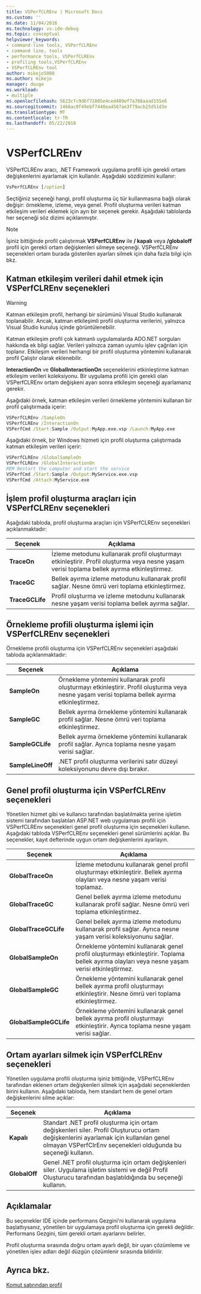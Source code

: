```yaml
---
title: VSPerfCLREnv | Microsoft Docs
ms.custom: ''
ms.date: 11/04/2016
ms.technology: vs-ide-debug
ms.topic: conceptual
helpviewer_keywords:
- command-line tools, VSPerfCLREnv
- command line, tools
- performance tools, VSPerfCLREnv
- profiling tools,VSPerfCLREnv
- VSPerfCLREnv tool
author: mikejo5000
ms.author: mikejo
manager: douge
ms.workload:
- multiple
ms.openlocfilehash: 5623cfc9d6f72805e4ced489ef7a786aaad155e6
ms.sourcegitcommit: 1466ac0f49ebf7448ea4507ae3f79acb25d51d3e
ms.translationtype: MT
ms.contentlocale: tr-TR
ms.lasthandoff: 05/22/2018
---
```

# <a name="vsperfclrenv"></a>VSPerfCLREnv

VSPerfCLREnv aracı, .NET Framework uygulama profili için gerekli ortam değişkenlerini ayarlamak için kullanılır. Aşağıdaki sözdizimini kullanır:

```cmd
VsPerfCLREnv [/option]
```

Seçtiğiniz seçeneği hangi, profil oluşturma üç tür kullanmasına bağlı olarak değişir: örnekleme, izleme, veya genel. Profil oluşturma verileri katman etkileşim verileri eklemek için ayrı bir seçenek gerekir. Aşağıdaki tablolarda her seçeneği söz dizimi açıklanmıştır.

> [!NOTE]
> İşiniz bittiğinde profil çalıştırmak **VSPerfCLREnv** ile **/ kapalı** veya **/globaloff** profil için gerekli ortam değişkenleri silmeye seçeneği. VSPerfCLREnv seçenekleri ortam burada gösterilen ayarları silmek için daha fazla bilgi için bkz.

## <a name="vsperfclrenv-options-for-including-tier-interaction-data"></a>Katman etkileşim verileri dahil etmek için VSPerfCLREnv seçenekleri

> [!WARNING]
> Katman etkileşim profil, herhangi bir sürümünü Visual Studio kullanarak toplanabilir. Ancak, katman etkileşimli profil oluşturma verilerini, yalnızca Visual Studio kuruluş içinde görüntülenebilir.

Katman etkileşim profil çok katmanlı uygulamalarda ADO.NET sorguları hakkında ek bilgi sağlar. Verileri yalnızca zaman uyumlu işlev çağrıları için toplanır. Etkileşim verileri herhangi bir profil oluşturma yöntemini kullanarak profil Çalıştır olarak eklenebilir.

**InteractionOn** ve **GlobalInteractionOn** seçeneklerini etkinleştirme katman etkileşim verileri koleksiyonu. Bir uygulama profili için gerekli olan VSPerfCLREnv ortam değişkeni ayarı sonra etkileşim seçeneği ayarlamanız gerekir.

Aşağıdaki örnek, katman etkileşim verileri örnekleme yöntemini kullanan bir profil çalıştırmada içerir:

```cmd
VSPerfCLREnv /SampleOn
VSPerfCLREnv /InteractionOn
VSPerfCmd /Start:Sample /Output:MyApp.exe.vsp /Launch:MyApp.exe
```

Aşağıdaki örnek, bir Windows hizmeti için profil oluşturma çalıştırmada katman etkileşim verileri içerir:

```cmd
VSPerfCLREnv /GlobalSampleOn
VSPerfCLREnv /GlobalInteractionOn
REM Restart the computer and start the service
VSPerfCmd /Start:Sample /Output:MyService.exe.vsp 
VSPerfCmd /Attach:MyService.exe
```

## <a name="vsperfclrenv-options-for-process-instrumentation-profiling"></a>İşlem profil oluşturma araçları için VSPerfCLREnv seçenekleri

Aşağıdaki tabloda, profil oluşturma araçları için VSPerfCLREnv seçenekleri açıklanmaktadır:

|Seçenek|Açıklama|
|------------|-----------------|
|**TraceOn**|İzleme metodunu kullanarak profil oluşturmayı etkinleştirir. Profil oluşturma veya nesne yaşam verisi toplama bellek ayırma etkinleştirmez.|
|**TraceGC**|Bellek ayırma izleme metodunu kullanarak profil sağlar. Nesne ömrü veri toplama etkinleştirmez.|
|**TraceGCLife**|Profil oluşturma ve izleme metodunu kullanarak nesne yaşam verisi toplama bellek ayırma sağlar.|

## <a name="vsperfclrenv-options-for-process-sampling-profiling"></a>Örnekleme profili oluşturma işlemi için VSPerfCLREnv seçenekleri

Örnekleme profili oluşturma için VSPerfCLREnv seçenekleri aşağıdaki tabloda açıklanmaktadır:

|Seçenek|Açıklama|
|------------|-----------------|
|**SampleOn**|Örnekleme yöntemini kullanarak profil oluşturmayı etkinleştirir. Profil oluşturma veya nesne yaşam verisi toplama bellek ayırma etkinleştirmez.|
|**SampleGC**|Bellek ayırma örnekleme yöntemini kullanarak profil sağlar. Nesne ömrü veri toplama etkinleştirmez.|
|**SampleGCLife**|Bellek ayırma örnekleme yöntemini kullanarak profil sağlar. Ayrıca toplama nesne yaşam verisi sağlar.|
|**SampleLineOff**|.NET profil oluşturma verilerini satır düzeyi koleksiyonunu devre dışı bırakır.|

## <a name="vsperfclrenv-options-for-global-profiling"></a>Genel profil oluşturma için VSPerfCLREnv seçenekleri

Yönetilen hizmet gibi ve kullanıcı tarafından başlatılmakta yerine işletim sistemi tarafından başlatılan ASP.NET web uygulaması profili için VSPerfCLREnv seçenekleri genel profil oluşturma için seçenekleri kullanın. Aşağıdaki tabloda VSPerfCLREnv seçenekleri genel sürümlerini açıklar. Bu seçenekler, kayıt defterinde uygun ortam değişkenlerini ayarlayın.

|Seçenek|Açıklama|
|------------|-----------------|
|**GlobalTraceOn**|İzleme metodunu kullanarak genel profil oluşturmayı etkinleştirir. Bellek ayırma olayları veya nesne yaşam verisi toplamaz.|
|**GlobalTraceGC**|Genel bellek ayırma izleme metodunu kullanarak profil sağlar. Nesne ömrü veri toplama etkinleştirmez.|
|**GlobalTraceGCLife**|Genel bellek ayırma izleme metodunu kullanarak profil sağlar. Ayrıca nesne yaşam verisi koleksiyonunu sağlar.|
|**GlobalSampleOn**|Örnekleme yöntemini kullanarak genel profil oluşturmayı etkinleştirir. Toplama bellek ayırma olayları veya nesne yaşam verisi etkinleştirmez.|
|**GlobalSampleGC**|Örnekleme yöntemini kullanarak genel bellek ayırma profil oluşturmayı etkinleştirir. Nesne ömrü veri toplama etkinleştirmez.|
|**GlobalSampleGCLife**|Örnekleme yöntemini kullanarak genel bellek ayırma profil oluşturmayı etkinleştirir. Ayrıca toplama nesne yaşam verisi sağlar.|

## <a name="vsperfclrenv-options-to-delete-environment-settings"></a>Ortam ayarları silmek için VSPerfCLREnv seçenekleri

 Yönetilen uygulama profili oluşturma işiniz bittiğinde, VSPerfCLREnv tarafından eklenen ortam değişkenleri silmek için aşağıdaki seçeneklerden birini kullanın. Aşağıdaki tabloda, hem standart hem de genel ortam değişkenlerini silme açıklar:

|Seçenek|Açıklama|
|------------|-----------------|
|**Kapalı**|Standart .NET profil oluşturma için ortam değişkenleri siler. Profil Oluşturucu ortam değişkenlerini ayarlamak için kullanılan genel olmayan VSPerfClrEnv seçenekleri olduğunda bu seçeneği kullanın.|
|**GlobalOff**|Genel .NET profil oluşturma için ortam değişkenleri siler. Uygulama işletim sistemi ve değil Profil Oluşturucu tarafından başlatıldığında bu seçeneği kullanın.|

## <a name="remarks"></a>Açıklamalar

Bu seçenekler IDE içinde performans Gezgini'ni kullanarak uygulama başlattıysanız, yönetilen bir uygulamaya profil oluşturma için gerekli değildir. Performans Gezgini, tüm gerekli ortam ayarlarını belirler.

Profil oluşturma sırasında doğru ortam ayarlı değil, bir uyarı çözümleme ve yönetilen işlev adları değil düzgün çözümlenir sırasında bildirilir.

## <a name="see-also"></a>Ayrıca bkz.

[Komut satırından profil](../profiling/using-the-profiling-tools-from-the-command-line.md)